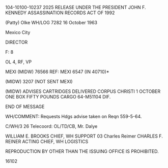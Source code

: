 104-10100-10237 2025 RELEASE UNDER THE PRESIDENT JOHN F. KENNEDY ASSASSINATION RECORDS ACT OF 1992

(Patty) Olke
WH/LOG
7282
16 October 1963

Mexico City

DIRECTOR

F:
8

OL 4, RF, VP

MEXI (MIDW) 76566
REF: MEXI 6547 (IN 40710)*

(MIDW) 3207 (NOT SENT MEXI)

(MIDW) ADVISES CARTRIDGES DELIVERED CORPUS CHRISTI 1 OCTOBER
ONE BOX FIFTY POUNDS CARGO 64-M51104 DIF.

END OF MESSAGE

WH/COMMENT: Requests Hdgs advise taken on Reqn 559-5-64.

C/WH/3 26
Telecoord:
OL/TD/CB, Mr. Dalye

WILLIAM E. BROOKS
CHIEF, WH SUPPORT
03
Charles Reimer
CHARLES F. REINER
ACTING CHIEF, WH LOGISTICS

REPRODUCTION BY OTHER THAN THE ISSUING OFFICE IS PROHIBITED.

16102
